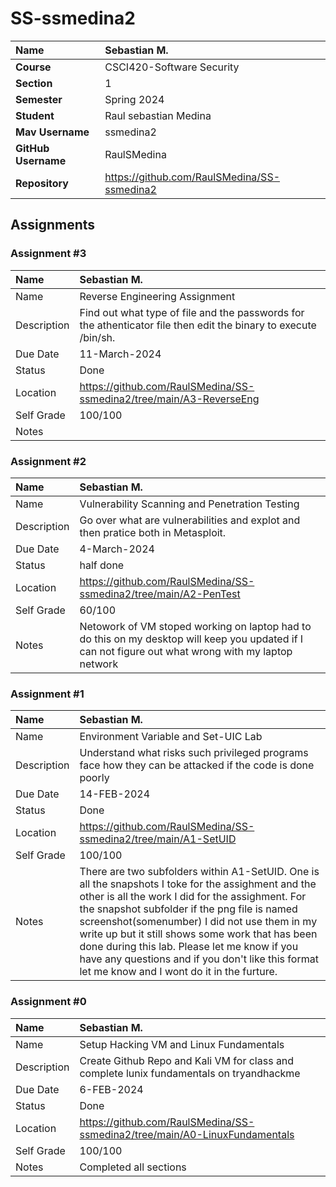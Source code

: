 # SS-ssmedina2

| Name | Sebastian M. |
|:---|:---|
| **Course** | CSCI420-Software Security |
| **Section** | 1 |
| **Semester** | Spring 2024 |
| **Student** | Raul sebastian Medina |
| **Mav Username**            | ssmedina2 |
| **GitHub Username**         | RaulSMedina |
| **Repository**          | https://github.com/RaulSMedina/SS-ssmedina2 |

## Assignments

### Assignment #3

| Name | Sebastian M. |
| :--- | :--- |
| Name | Reverse Engineering Assignment |
| Description | Find out what type of file and the passwords for the athenticator file then edit the binary to execute /bin/sh. |
| Due Date |11-March-2024 |
| Status | Done |
| Location | https://github.com/RaulSMedina/SS-ssmedina2/tree/main/A3-ReverseEng |
| Self Grade | 100/100 |
| Notes |  |

### Assignment #2

| Name | Sebastian M. |
| :--- | :--- |
| Name |Vulnerability Scanning and Penetration Testing |
| Description | Go over what are vulnerabilities and explot and then pratice both in Metasploit. |
| Due Date | 4-March-2024 |
| Status | half done |
| Location | https://github.com/RaulSMedina/SS-ssmedina2/tree/main/A2-PenTest |
| Self Grade | 60/100 |
| Notes | Netowork of VM stoped working on laptop had to do this on my desktop will keep you updated if I can not figure out what wrong with my laptop network |

### Assignment #1

| Name | Sebastian M. |
| :--- | :--- |
| Name | Environment Variable and Set-UIC Lab |
| Description | Understand what risks such privileged programs face how they can be attacked if the code is done poorly |
| Due Date | 14-FEB-2024 |
| Status | Done |
| Location | https://github.com/RaulSMedina/SS-ssmedina2/tree/main/A1-SetUID |
| Self Grade | 100/100 |
| Notes | There are two subfolders within A1-SetUID. One is all the snapshots I toke for the assighment and the other is all the work I did for the assighment. For the snapshot subfolder if the png file is named screenshot(somenumber) I did not use them in my write up but it still shows some work that has been done during this lab. Please let me know if you have any questions and if you don't like this format let me know and I wont do it in the furture. |

### Assignment #0

| Name | Sebastian M. |
| :--- | :--- |
| Name | Setup Hacking VM and Linux Fundamentals |
| Description | Create Github Repo and Kali VM for class and complete lunix fundamentals on tryandhackme |
| Due Date | 6-FEB-2024 |
| Status | Done |
| Location | https://github.com/RaulSMedina/SS-ssmedina2/tree/main/A0-LinuxFundamentals |
| Self Grade | 100/100 |
| Notes | Completed all sections |

